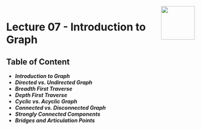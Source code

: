 <img align="right" width="90" height="90" src="https://github.com/cs-MohamedAyman/Computer-Science-Textbooks/blob/master/logos/algorithms.jpg">

# Lecture 07 - Introduction to Graph

## Table of Content

- ***Introduction to Graph***
- ***Directed vs. Undirected Graph***
- ***Breadth First Traverse***
- ***Depth First Traverse***
- ***Cyclic vs. Acyclic Graph***
- ***Connected vs. Disconnected Graph***
- ***Strongly Connected Components***
- ***Bridges and Articulation Points***
